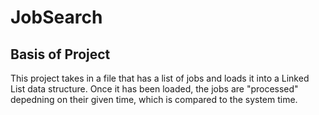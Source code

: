 # JobSearch
## Basis of Project
This project takes in a file that has a list of jobs and loads it into a Linked List data structure. Once it has been loaded, the jobs are "processed" depedning on their given time, which is compared to the system time. 
